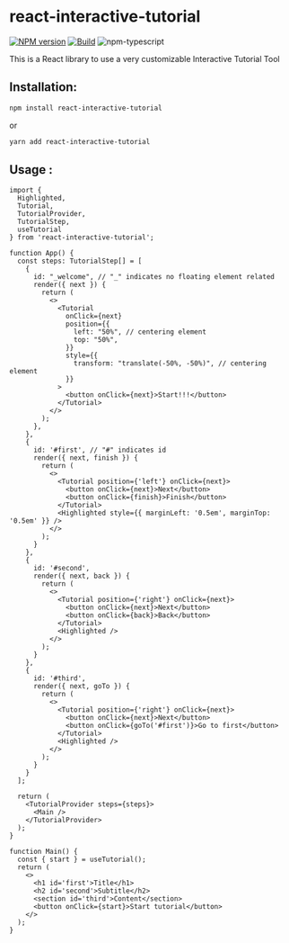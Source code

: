 # react-interactive-tutorial

[![NPM version][npm-image]][npm-url]
[![Build][github-build]][github-build-url]
![npm-typescript]

This is a React library to use a very customizable Interactive Tutorial Tool

## Installation:

```bash
npm install react-interactive-tutorial
```

or

```bash
yarn add react-interactive-tutorial
```

## Usage :

```tsx
import {
  Highlighted,
  Tutorial,
  TutorialProvider,
  TutorialStep,
  useTutorial
} from 'react-interactive-tutorial';

function App() {
  const steps: TutorialStep[] = [
    {
      id: "_welcome", // "_" indicates no floating element related
      render({ next }) {
        return (
          <>
            <Tutorial
              onClick={next}
              position={{
                left: "50%", // centering element
                top: "50%",
              }}
              style={{
                transform: "translate(-50%, -50%)", // centering element
              }}
            >
              <button onClick={next}>Start!!!</button>
            </Tutorial>
          </>
        );
      },
    },
    {
      id: '#first', // "#" indicates id
      render({ next, finish }) {
        return (
          <>
            <Tutorial position={'left'} onClick={next}>
              <button onClick={next}>Next</button>
              <button onClick={finish}>Finish</button>
            </Tutorial>
            <Highlighted style={{ marginLeft: '0.5em', marginTop: '0.5em' }} />
          </>
        );
      }
    },
    {
      id: '#second',
      render({ next, back }) {
        return (
          <>
            <Tutorial position={'right'} onClick={next}>
              <button onClick={next}>Next</button>
              <button onClick={back}>Back</button>
            </Tutorial>
            <Highlighted />
          </>
        );
      }
    },
    {
      id: '#third',
      render({ next, goTo }) {
        return (
          <>
            <Tutorial position={'right'} onClick={next}>
              <button onClick={next}>Next</button>
              <button onClick={goTo('#first')}>Go to first</button>
            </Tutorial>
            <Highlighted />
          </>
        );
      }
    }
  ];

  return (
    <TutorialProvider steps={steps}>
      <Main />
    </TutorialProvider>
  );
}

function Main() {
  const { start } = useTutorial();
  return (
    <>
      <h1 id='first'>Title</h1>
      <h2 id='second'>Subtitle</h2>
      <section id='third'>Content</section>
      <button onClick={start}>Start tutorial</button>
    </>
  );
}

```

[npm-url]: https://www.npmjs.com/package/react-interactive-tutorial
[npm-image]: https://img.shields.io/npm/v/react-interactive-tutorial
[github-build]: https://github.com/CarlosPumar/react-interactive-tutorial/actions/workflows/publish.yml/badge.svg
[github-build-url]: https://github.com/CarlosPumar/react-interactive-tutorial/actions/workflows/publish.yml
[npm-typescript]: https://img.shields.io/npm/types/react-interactive-tutorial